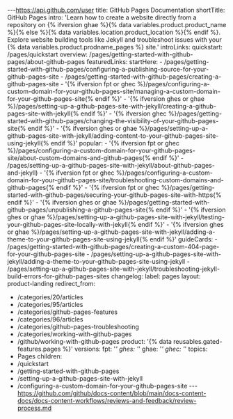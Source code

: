 ---https://api.github.com/user 
title: GitHub Pages Documentation
shortTitle: GitHub Pages
intro: 'Learn how to create a website directly from a repository on {% ifversion ghae %}{% data variables.product.product_name %}{% else %}{% data variables.location.product_location %}{% endif %}. Explore website building tools like Jekyll and troubleshoot issues with your {% data variables.product.prodname_pages %} site.'
introLinks:
  quickstart: /pages/quickstart
  overview: /pages/getting-started-with-github-pages/about-github-pages
featuredLinks:
  startHere:
    - /pages/getting-started-with-github-pages/configuring-a-publishing-source-for-your-github-pages-site
    - /pages/getting-started-with-github-pages/creating-a-github-pages-site
    - '{% ifversion fpt or ghec %}/pages/configuring-a-custom-domain-for-your-github-pages-site/managing-a-custom-domain-for-your-github-pages-site{% endif %}'
    - '{% ifversion ghes or ghae %}/pages/setting-up-a-github-pages-site-with-jekyll/creating-a-github-pages-site-with-jekyll{% endif %}'
    - '{% ifversion ghec %}/pages/getting-started-with-github-pages/changing-the-visibility-of-your-github-pages-site{% endif %}'
    - '{% ifversion ghes or ghae %}/pages/setting-up-a-github-pages-site-with-jekyll/adding-content-to-your-github-pages-site-using-jekyll{% endif %}'
  popular:
    - '{% ifversion fpt or ghec %}/pages/configuring-a-custom-domain-for-your-github-pages-site/about-custom-domains-and-github-pages{% endif %}'
    - /pages/setting-up-a-github-pages-site-with-jekyll/about-github-pages-and-jekyll)
    - '{% ifversion fpt or ghec %}/pages/configuring-a-custom-domain-for-your-github-pages-site/troubleshooting-custom-domains-and-github-pages{% endif %}'
    - '{% ifversion fpt or ghec %}/pages/getting-started-with-github-pages/securing-your-github-pages-site-with-https{% endif %}'
    - '{% ifversion ghes or ghae %}/pages/getting-started-with-github-pages/unpublishing-a-github-pages-site{% endif %}'
    - '{% ifversion ghes or ghae %}/pages/setting-up-a-github-pages-site-with-jekyll/testing-your-github-pages-site-locally-with-jekyll{% endif %}'
    - '{% ifversion ghes or ghae %}/pages/setting-up-a-github-pages-site-with-jekyll/adding-a-theme-to-your-github-pages-site-using-jekyll{% endif %}'
  guideCards:
    - /pages/getting-started-with-github-pages/creating-a-custom-404-page-for-your-github-pages-site
    - /pages/setting-up-a-github-pages-site-with-jekyll/adding-a-theme-to-your-github-pages-site-using-jekyll
    - /pages/setting-up-a-github-pages-site-with-jekyll/troubleshooting-jekyll-build-errors-for-github-pages-sites
changelog:
  label: pages
layout: product-landing
redirect_from:
  - /categories/20/articles
  - /categories/95/articles
  - /categories/github-pages-features
  - /categories/96/articles
  - /categories/github-pages-troubleshooting
  - /categories/working-with-github-pages
  - /github/working-with-github-pages
product: '{% data reusables.gated-features.pages %}'
versions:
  fpt: '*'
  ghes: '*'
  ghae: '*'
  ghec: '*'
topics:
  - Pages
children:
  - /quickstart
  - /getting-started-with-github-pages
  - /setting-up-a-github-pages-site-with-jekyll
  - /configuring-a-custom-domain-for-your-github-pages-site
---https://github.com/github/docs-content/blob/main/docs-content-docs/docs-content-workflows/reviews-and-feedback/review-process.md

